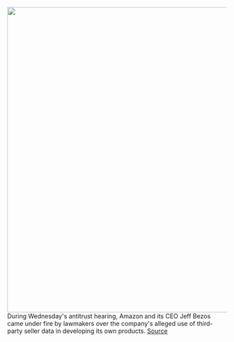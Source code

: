 <img src='https://cdn.vox-cdn.com/thumbor/mNYlEbQmEkn8ow4zR8JMWqdgU9o=/0x0:4500x3000/1200x800/filters:focal(1890x1140:2610x1860)/cdn.vox-cdn.com/uploads/chorus_image/image/67128801/1227830557.jpg.0.jpg' width='700px' /><br/>
During Wednesday's antitrust hearing, Amazon and its CEO Jeff Bezos came under fire by lawmakers over the company's alleged use of third-party seller data in developing its own products.
<a href='https://www.theverge.com/2020/7/29/21347083/jeff-bezos-amazon-tech-antitrust-hearing-jayapal-questioning'> Source <a/>